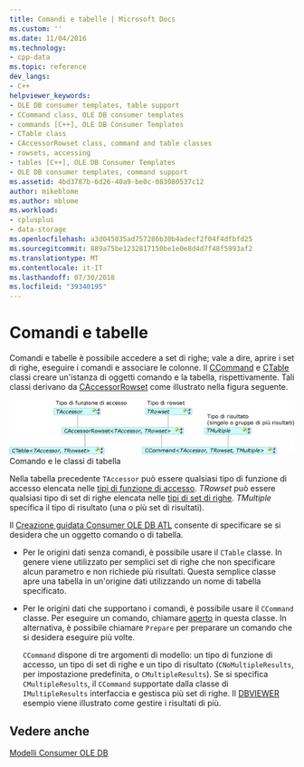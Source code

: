 ```yaml
---
title: Comandi e tabelle | Microsoft Docs
ms.custom: ''
ms.date: 11/04/2016
ms.technology:
- cpp-data
ms.topic: reference
dev_langs:
- C++
helpviewer_keywords:
- OLE DB consumer templates, table support
- CCommand class, OLE DB consumer templates
- commands [C++], OLE DB Consumer Templates
- CTable class
- CAccessorRowset class, command and table classes
- rowsets, accessing
- tables [C++], OLE DB Consumer Templates
- OLE DB consumer templates, command support
ms.assetid: 4bd3787b-6d26-40a9-be0c-083080537c12
author: mikeblome
ms.author: mblome
ms.workload:
- cplusplus
- data-storage
ms.openlocfilehash: a3d045035ad757286b30b4adecf2f04f4dfbfd25
ms.sourcegitcommit: 889a75be1232817150be1e0e8d4d7f48f5993af2
ms.translationtype: MT
ms.contentlocale: it-IT
ms.lasthandoff: 07/30/2018
ms.locfileid: "39340195"
---
```

# <a name="commands-and-tables"></a>Comandi e tabelle
Comandi e tabelle è possibile accedere a set di righe; vale a dire, aprire i set di righe, eseguire i comandi e associare le colonne. Il [CCommand](../../data/oledb/ccommand-class.md) e [CTable](../../data/oledb/ctable-class.md) classi creare un'istanza di oggetti comando e la tabella, rispettivamente. Tali classi derivano da [CAccessorRowset](../../data/oledb/caccessorrowset-class.md) come illustrato nella figura seguente.  
  
 ![CCommand e CTable](../../data/oledb/media/vccommandstables.gif "vccommandstables")  
Comando e le classi di tabella  
  
 Nella tabella precedente `TAccessor` può essere qualsiasi tipo di funzione di accesso elencata nelle [tipi di funzione di accesso](../../data/oledb/accessors-and-rowsets.md). *TRowset* può essere qualsiasi tipo di set di righe elencata nelle [tipi di set di righe](../../data/oledb/accessors-and-rowsets.md). *TMultiple* specifica il tipo di risultato (una o più set di risultati).  
  
 Il [Creazione guidata Consumer OLE DB ATL](../../atl/reference/atl-ole-db-consumer-wizard.md) consente di specificare se si desidera che un oggetto comando o di tabella.  
  
-   Per le origini dati senza comandi, è possibile usare il `CTable` classe. In genere viene utilizzato per semplici set di righe che non specificare alcun parametro e non richiede più risultati. Questa semplice classe apre una tabella in un'origine dati utilizzando un nome di tabella specificato.  
  
-   Per le origini dati che supportano i comandi, è possibile usare il `CCommand` classe. Per eseguire un comando, chiamare [aperto](../../data/oledb/ccommand-open.md) in questa classe. In alternativa, è possibile chiamare `Prepare` per preparare un comando che si desidera eseguire più volte.  
  
     `CCommand` dispone di tre argomenti di modello: un tipo di funzione di accesso, un tipo di set di righe e un tipo di risultato (`CNoMultipleResults`, per impostazione predefinita, o `CMultipleResults`). Se si specifica `CMultipleResults`, il `CCommand` supportate dalla classe di `IMultipleResults` interfaccia e gestisca più set di righe. Il [DBVIEWER](http://msdn.microsoft.com/07620f99-c347-4d09-9ebc-2459e8049832) esempio viene illustrato come gestire i risultati di più.  
  
## <a name="see-also"></a>Vedere anche  
 [Modelli Consumer OLE DB](../../data/oledb/ole-db-consumer-templates-cpp.md)